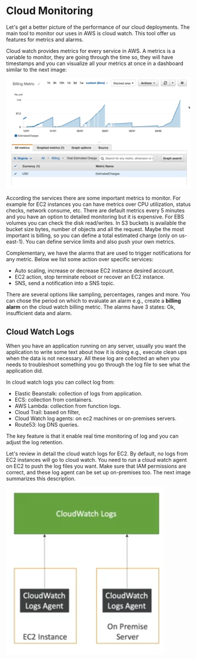 Cloud Monitoring
================

Let's get a better picture of the performance of our cloud deployments. The main tool to monitor our uses in AWS is cloud watch. This tool offer us features for metrics and alarms.

Cloud watch provides metrics for every service in AWS. A metrics is a variable to monitor, they are going through the time so, they will have timestamps and you can visualize all your metrics at once in a dashboard similar to the next image:

![Metrics Dashboard](../assets/images/11A-cw-metrics.png)

According the services there are some important metrics to monitor. For example for EC2 instances you can have metrics over CPU utilization, status checks, network consume, etc. There are default metrics every 5 minutes and you have an option to detailed monitoring but it is expensive. For EBS volumes you can check the disk read/writes. In S3 buckets is available the bucket size bytes, number of objects and all the request. Maybe the most important is billing, so you can define a total estimated charge (only on us-east-1). You can define service limits and also push your own metrics.

Complementary, we have the alarms that are used to trigger notifications for any metric. Below we list some action over specific services:

- Auto scaling, increase or decrease EC2 instance desired account.
- EC2 action, stop terminate reboot or recover an EC2 instance.
- SNS, send a notification into a SNS topic.

There are several options like sampling, percentages, ranges and more. You can chose the period on which to evaluate an alarm e.g., create a **billing alarm** on the cloud watch billing metric. The alarms have 3 states: Ok, insufficient data and alarm.

Cloud Watch Logs
----------------

When you have an application running on any server, usually you want the application to write some text about how it is doing e.g., execute clean ups when the data is not necessary. All these log are collected an when you needs to troubleshoot something you go through the log file to see what the application did.

In cloud watch logs you can collect log from:

- Elastic Beanstalk: collection of logs from application.
- ECS: collection from containers.
- AWS Lambda: collection from function logs.
- Cloud Trail: based on filter,
- Cloud Watch log agents: on ec2 machines or on-premises servers.
- Route53: log DNS queries.

The key feature is that it enable real time monitoring of log and you can adjust the log retention.

Let's review in detail the cloud watch logs for EC2. By default, no logs from EC2 instances will go to cloud watch. You need to run a cloud watch agent on EC2 to push the log files you want. Make sure that IAM permissions are correct, and these log agent can be set up on-premises too. The next image summarizes this description.

![Logs](../assets/images/11B-cw-logs.png)
